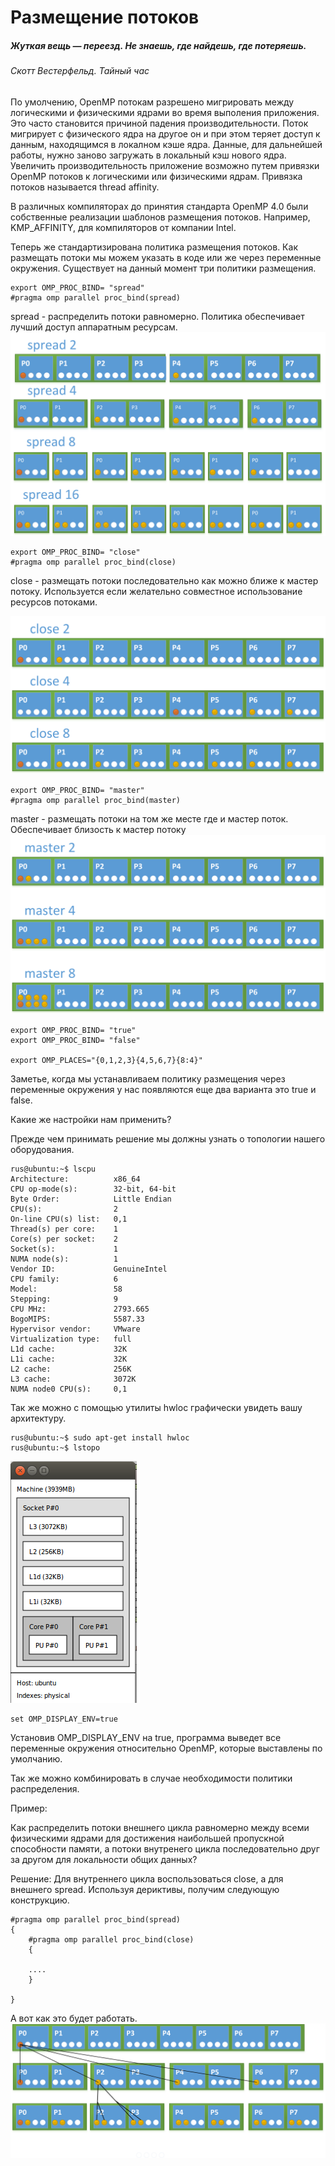# Размещение потоков

##### *Жуткая вещь — переезд. Не знаешь, где найдешь, где потеряешь.*
###### Скотт Вестерфельд. Тайный час



По умолчению, OpenMP потокам разрешено мигрировать между логическими и физическими ядрами во время выполения приложения. Это часто становится причиной падения производительности. Поток мигрирует с физического ядра на другое он и при этом теряет доступ к данным, находящимся в локалном кэше ядра. Данные, для дальнейшей работы, нужно заново загружать в локальный кэш нового ядра. Увеличить производительность приложение возможно путем привязки OpenMP потоков к логическими или физическими ядрам. Привязка потоков называется thread affinity.

В различных компиляторах до принятия стандарта OpenMP 4.0 были собственные реализации шаблонов размещения потоков. Например, KMP_AFFINITY, для компиляторов от компании Intel.

Теперь же стандартизирована политика размещения потоков. Как размещать потоки мы можем указать в коде или же через переменные окружения.
Существует на данный момент три политики размещения.

```
export OMP_PROC_BIND= "spread"
#pragma omp parallel proc_bind(spread)
```
spread - распределить потоки равномерно. Политика обеспечивает лучший доступ аппаратным ресурсам.
![](spread.png)
```
export OMP_PROC_BIND= "close"
#pragma omp parallel proc_bind(close)
```
close -  размещать потоки последовательно как можно ближе к мастер потоку. Используется если желательно совместное использование ресурсов потоками.

![](close.png)


```
export OMP_PROC_BIND= "master"
#pragma omp parallel proc_bind(master)
```
master - размещать потоки на том же месте где и мастер поток. Обеспечивает близость к мастер потоку
![](master.png)





```
export OMP_PROC_BIND= "true"
export OMP_PROC_BIND= "false"

export OMP_PLACES="{0,1,2,3}{4,5,6,7}{8:4}"
```


Заметье, когда мы устанавливаем политику размещения через переменные окружения у нас появляются еще два варианта это true и false.

Какие же настройки нам применить? 

Прежде чем принимать решение мы должны узнать о топологии нашего оборудования. 

```
rus@ubuntu:~$ lscpu
Architecture:          x86_64
CPU op-mode(s):        32-bit, 64-bit
Byte Order:            Little Endian
CPU(s):                2
On-line CPU(s) list:   0,1
Thread(s) per core:    1
Core(s) per socket:    2
Socket(s):             1
NUMA node(s):          1
Vendor ID:             GenuineIntel
CPU family:            6
Model:                 58
Stepping:              9
CPU MHz:               2793.665
BogoMIPS:              5587.33
Hypervisor vendor:     VMware
Virtualization type:   full
L1d cache:             32K
L1i cache:             32K
L2 cache:              256K
L3 cache:              3072K
NUMA node0 CPU(s):     0,1
```
Так же можно с помощью утилиты hwloc графически увидеть вашу архитектуру.
```
rus@ubuntu:~$ sudo apt-get install hwloc
rus@ubuntu:~$ lstopo
```
![](archofcpu.png)



```
set OMP_DISPLAY_ENV=true
```

Установив  OMP_DISPLAY_ENV на true, программа выведет все переменные окружения относительно OpenMP, которые выставлены по умолчанию. 


Так же можно комбинировать в случае необходимости политики распределения. 

Пример:

Как распределить потоки внешнего цикла равномерно между всеми физическими ядрами для достижения наибольшей пропускной способности памяти, а потоки внутренего цикла последовательно друг за другом для локальности общих данных?

Решение:
Для внутреннего цикла воспользоваться close, а для внешнего spread. Используя дериктивы, получим следующую конструкцию.
```
#pragma omp parallel proc_bind(spread)
{
    #pragma omp parallel proc_bind(close)
    {
    
    ....
    }

}

```
А вот как это будет работать.
![](threadaffex.png)

 